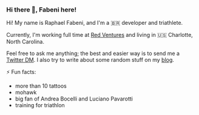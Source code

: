 ### Hi there 👋, Fabeni here!

Hi! My name is Raphael Fabeni, and I'm a 🇧🇷 developer and triathlete.

Currently, I'm working full time at [Red Ventures](https://www.redventures.com/) and living in  🇺🇸 Charlotte, North Carolina. 

Feel free to ask me anything; the best and easier way is to send me a [Twitter DM](https://twitter.com/raphaelfabeni). I also try to write about some random stuff on my [blog](https://raphaelfabeni.com/blog/).

⚡ Fun facts: 

* more than 10 tattoos
* mohawk
* big fan of Andrea Bocelli and Luciano Pavarotti 
* training for triathlon
